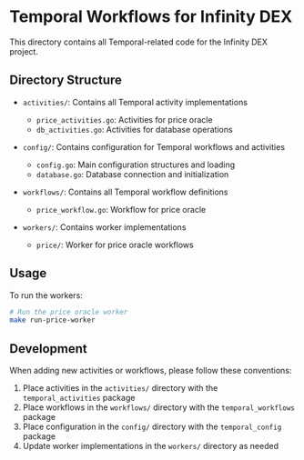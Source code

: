 # Temporal Workflows for Infinity DEX

This directory contains all Temporal-related code for the Infinity DEX project.

## Directory Structure

- `activities/`: Contains all Temporal activity implementations
  - `price_activities.go`: Activities for price oracle
  - `db_activities.go`: Activities for database operations

- `config/`: Contains configuration for Temporal workflows and activities
  - `config.go`: Main configuration structures and loading
  - `database.go`: Database connection and initialization

- `workflows/`: Contains all Temporal workflow definitions
  - `price_workflow.go`: Workflow for price oracle

- `workers/`: Contains worker implementations
  - `price/`: Worker for price oracle workflows

## Usage

To run the workers:

```bash
# Run the price oracle worker
make run-price-worker
```

## Development

When adding new activities or workflows, please follow these conventions:

1. Place activities in the `activities/` directory with the `temporal_activities` package
2. Place workflows in the `workflows/` directory with the `temporal_workflows` package
3. Place configuration in the `config/` directory with the `temporal_config` package
4. Update worker implementations in the `workers/` directory as needed 